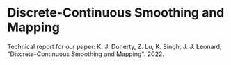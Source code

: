 # Discrete-Continuous Smoothing and Mapping

Technical report for our paper: K. J. Doherty, Z. Lu, K. Singh, J. J. Leonard, "Discrete-Continuous Smoothing and Mapping". 2022.


